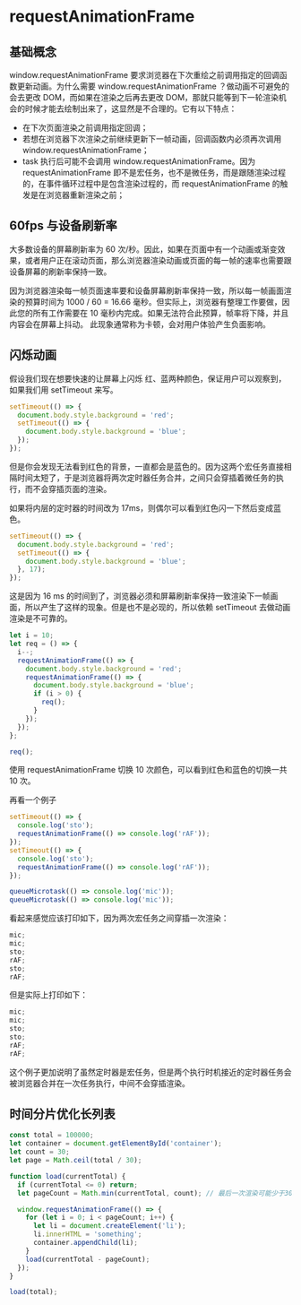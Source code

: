 # requestAnimationFrame

## 基础概念

window.requestAnimationFrame 要求浏览器在下次重绘之前调用指定的回调函数更新动画。为什么需要 window.requestAnimationFrame ？做动画不可避免的会去更改 DOM，而如果在渲染之后再去更改 DOM，那就只能等到下一轮渲染机会的时候才能去绘制出来了，这显然是不合理的。它有以下特点：

- 在下次页面渲染之前调用指定回调；
- 若想在浏览器下次渲染之前继续更新下一帧动画，回调函数内必须再次调用 window.requestAnimationFrame；
- task 执行后可能不会调用 window.requestAnimationFrame。因为 requestAnimationFrame 即不是宏任务，也不是微任务，而是跟随渲染过程的，在事件循环过程中是包含渲染过程的，而 requestAnimationFrame 的触发是在浏览器重新渲染之前；

## 60fps 与设备刷新率

大多数设备的屏幕刷新率为 60 次/秒。因此，如果在页面中有一个动画或渐变效果，或者用户正在滚动页面，那么浏览器渲染动画或页面的每一帧的速率也需要跟设备屏幕的刷新率保持一致。

因为浏览器渲染每一帧页面速率要和设备屏幕刷新率保持一致，所以每一帧画面渲染的预算时间为 1000 / 60 = 16.66 毫秒。但实际上，浏览器有整理工作要做，因此您的所有工作需要在 10 毫秒内完成。如果无法符合此预算，帧率将下降，并且内容会在屏幕上抖动。 此现象通常称为卡顿，会对用户体验产生负面影响。

## 闪烁动画

假设我们现在想要快速的让屏幕上闪烁 红、蓝两种颜色，保证用户可以观察到，如果我们用 setTimeout 来写。

```js
setTimeout(() => {
  document.body.style.background = 'red';
  setTimeout(() => {
    document.body.style.background = 'blue';
  });
});
```

但是你会发现无法看到红色的背景，一直都会是蓝色的。因为这两个宏任务直接相隔时间太短了，于是浏览器将两次定时器任务合并，之间只会穿插着微任务的执行，而不会穿插页面的渲染。

如果将内层的定时器的时间改为 17ms，则偶尔可以看到红色闪一下然后变成蓝色。

```js
setTimeout(() => {
  document.body.style.background = 'red';
  setTimeout(() => {
    document.body.style.background = 'blue';
  }, 17);
});
```

这是因为 16 ms 的时间到了，浏览器必须和屏幕刷新率保持一致渲染下一帧画面，所以产生了这样的现象。但是也不是必现的，所以依赖 setTimeout 去做动画渲染是不可靠的。

```js
let i = 10;
let req = () => {
  i--;
  requestAnimationFrame(() => {
    document.body.style.background = 'red';
    requestAnimationFrame(() => {
      document.body.style.background = 'blue';
      if (i > 0) {
        req();
      }
    });
  });
};

req();
```

使用 requestAnimationFrame 切换 10 次颜色，可以看到红色和蓝色的切换一共 10 次。

再看一个例子

```js
setTimeout(() => {
  console.log('sto');
  requestAnimationFrame(() => console.log('rAF'));
});
setTimeout(() => {
  console.log('sto');
  requestAnimationFrame(() => console.log('rAF'));
});

queueMicrotask(() => console.log('mic'));
queueMicrotask(() => console.log('mic'));
```

看起来感觉应该打印如下，因为两次宏任务之间穿插一次渲染：

```js
mic;
mic;
sto;
rAF;
sto;
rAF;
```

但是实际上打印如下：

```js
mic;
mic;
sto;
sto;
rAF;
rAF;
```

这个例子更加说明了虽然定时器是宏任务，但是两个执行时机接近的定时器任务会被浏览器合并在一次任务执行，中间不会穿插渲染。

## 时间分片优化长列表

```js
const total = 100000;
let container = document.getElementById('container');
let count = 30;
let page = Math.ceil(total / 30);

function load(currentTotal) {
  if (currentTotal <= 0) return;
  let pageCount = Math.min(currentTotal, count); // 最后一次渲染可能少于30，所以取这两者最小值

  window.requestAnimationFrame(() => {
    for (let i = 0; i < pageCount; i++) {
      let li = document.createElement('li');
      li.innerHTML = 'something';
      container.appendChild(li);
    }
    load(currentTotal - pageCount);
  });
}

load(total);
```
